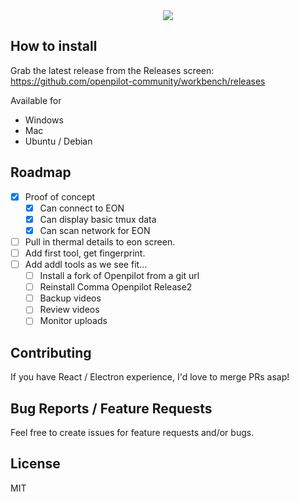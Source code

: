 <div align="center">
<img src="https://media.giphy.com/media/9S1x6c9x2cWG0xPApj/giphy.gif" />
</div>

## How to install

Grab the latest release from the Releases screen:
https://github.com/openpilot-community/workbench/releases

Available for

- Windows
- Mac
- Ubuntu / Debian

## Roadmap

- [x] Proof of concept
  - [x] Can connect to EON
  - [x] Can display basic tmux data
  - [x] Can scan network for EON
- [ ] Pull in thermal details to eon screen.
- [ ] Add first tool, get fingerprint.
- [ ] Add addl tools as we see fit...
  - [ ] Install a fork of Openpilot from a git url
  - [ ] Reinstall Comma Openpilot Release2
  - [ ] Backup videos
  - [ ] Review videos
  - [ ] Monitor uploads

## Contributing

If you have React / Electron experience, I'd love to merge PRs asap!

## Bug Reports / Feature Requests

Feel free to create issues for feature requests and/or bugs.

## License
MIT